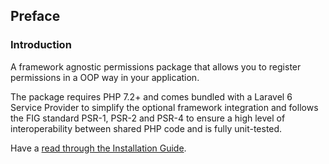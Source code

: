 ## Preface

### Introduction

A framework agnostic permissions package that allows you to register permissions in a OOP way in your application.

The package requires PHP 7.2+ and comes bundled with a Laravel 6 Service Provider to simplify the optional framework integration and follows the FIG standard PSR-1, PSR-2 and PSR-4 to ensure a high level of interoperability between shared PHP code and is fully unit-tested.

Have a [read through the Installation Guide](#installation).
